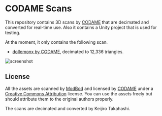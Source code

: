 
CODAME Scans
============

This repository contains 3D scans by [CODAME] that are decimated and converted
for real-time use. Also it contains a Unity project that is used for testing.

At the moment, it only contains the following scan.

- [dollemonx by CODAME], decimated to 12,336 triangles.

![screenshot](http://i.imgur.com/NLaJXIJl.png)

License
-------

All the assets are scanned by [ModBod] and licensed by [CODAME] under a
[Creative Commons Attribution] license. You can use the assets freely but
should attribute them to the original authors properly.

The scans are decimated and converted by Keijiro Takahashi.

[CODAME]: http://codame.com/
[Creative Commons Attribution]: https://creativecommons.org/licenses/by/4.0/
[dollemonx by CODAME]: https://sketchfab.com/models/0c7ce1376ade4b23a986916befa83e31
[ModBod]: http://codame.com/projects/modbod
